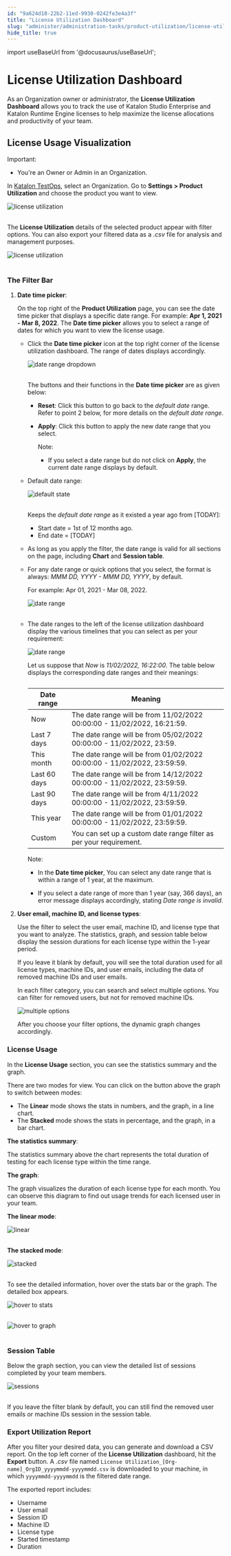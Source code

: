 ```yaml
---
id: "9a624d10-22b2-11ed-9930-0242fe3e4a3f"
title: "License Utilization Dashboard"
slug: "administer/administration-tasks/product-utilization/license-utilization-dashboard"
hide_title: true
---
```

import useBaseUrl from '@docusaurus/useBaseUrl';


# <a id="id" class="anchor_top_offset"/><a id="ariaid-title1" class="anchor_top_offset"/>License Utilization Dashboard

<p xmlns="http://www.w3.org/1999/xhtml" className="p">As an Organization owner or administrator, the <strong className="ph b">License Utilization Dashboard</strong> allows you to track the use of Katalon Studio Enterprise and Katalon Runtime Engine licenses to help maximize the license allocations and productivity of your team.</p> 

## <a id="id_1" class="anchor_top_offset"/>License Usage Visualization

<div xmlns="http://www.w3.org/1999/xhtml" className="note important note_important"><span className="note__title">Important:</span> 
  <ul className="ul"><li className="li">You're an Owner or Admin in an Organization.</li></ul>
</div>
<p xmlns="http://www.w3.org/1999/xhtml" className="p">In <a className="xref j-external-link" href="https://testops.katalon.io/" target="_blank">Katalon TestOps</a>, select an Organization. Go to <strong className="ph b">Settings &gt; Product Utilization</strong> and choose the product you want to view.</p> 
<p xmlns="http://www.w3.org/1999/xhtml" className="p"> <img className="image" src={useBaseUrl("https://github.com/katalon-studio/docs-images/raw/master/katalon-studio/docs/license-utilization-dashboard/K.S.E-8.2.5-license-utilization-dashboard-settings-product_utilization.PNG")} alt="license utilization" /><br /><br /> </p> 
<p xmlns="http://www.w3.org/1999/xhtml" className="p">The <strong className="ph b">License Utilization</strong> details of the selected product appear with filter options. You can also export your filtered data as a <em className="ph i">.csv</em> file for analysis and management purposes.</p> 
<p xmlns="http://www.w3.org/1999/xhtml" className="p"> <img className="image" src={useBaseUrl("https://github.com/katalon-studio/docs-images/raw/master/katalon-studio/docs/license-utilization-dashboard/K.S.E-8.2.5-license-utilization-dashboard-default_state.png")} alt="license utilization" /><br /><br /> </p> 

### <a id="id_2" class="anchor_top_offset"/>The Filter Bar

<ol xmlns="http://www.w3.org/1999/xhtml" className="ol"><li className="li">     <p className="p"><strong className="ph b">Date time picker</strong>:</p>     <p className="p">On the top right of the <strong className="ph b">Product Utilization</strong> page, you can see the date time picker that displays a specific date range. For example: <strong className="ph b">Apr 1, 2021 - Mar 8, 2022</strong>. The <strong className="ph b">Date time picker</strong> allows you to select a range of dates for which you want to view the license usage.</p>     <ul className="ul"><li className="li">         <p className="p">Click the <strong className="ph b">Date time picker</strong> icon at the top right corner of the license utilization dashboard. The range of dates displays accordingly.</p>         <p className="p"> <img className="image" src={useBaseUrl("https://github.com/katalon-studio/docs-images/raw/master/katalon-studio/docs/license-utilization-dashboard/K.S.E-8.2.5-license-utilization-dashboard-date_range_picker.png")} alt="date range dropdown" /><br /><br />         </p>         <p className="p">The buttons and their functions in the <strong className="ph b">Date time picker</strong> are as given below:</p>         <ul className="ul"><li className="li">             <p className="p"> <strong className="ph b">Reset</strong>: Click this button to go back to the <em className="ph i">default date</em> range. Refer to point 2 below, for more details on the <em className="ph i">default date range</em>.</p>           </li><li className="li">             <p className="p"> <strong className="ph b">Apply</strong>: Click this button to apply the new date range that you select.</p>             <div className="note note note_note"><span className="note__title">Note:</span>                <ul className="ul"><li className="li">                   <p className="p">If you select a date range but do not click on <strong className="ph b">Apply</strong>, the current date range displays by default.</p>                 </li></ul>             </div>           </li></ul>       </li><li className="li">         <p className="p">Default date range:</p>         <p className="p"> <img className="image" src={useBaseUrl("https://github.com/katalon-studio/docs-images/raw/4e58d346a97b11c73bc029feb1b84e5a991335bf/katalon-studio/docs/license-utilization-dashboard/K.S.E-8.2.5-license_utilization_default_state.png")} alt="default state" /><br /><br />         </p>         <p className="p">Keeps the <em className="ph i">default date range</em> as it existed a year ago from [TODAY]:</p>         <ul className="ul"><li className="li">Start date = 1st of 12 months ago.</li><li className="li">End date = [TODAY]</li></ul>       </li><li className="li">         <p className="p">As long as you apply the filter, the date range is valid for all sections on the page, including <strong className="ph b">Chart</strong> and <strong className="ph b">Session table</strong>.</p>       </li><li className="li">         <p className="p">For any date range or quick options that you select, the format is always: <em className="ph i">MMM DD, YYYY - MMM DD, YYYY</em>, by default.</p>         <p className="p">For example: Apr 01, 2021 - Mar 08, 2022.</p>         <p className="p"> <img className="image" src={useBaseUrl("https://github.com/katalon-studio/docs-images/raw/master/katalon-studio/docs/license-utilization-dashboard/K.S.E-8.2.5-license-utilization-dashboard-date_format.PNG")} alt="date range" /><br /><br />         </p>       </li><li className="li">         <p className="p">The date ranges to the left of the license utilization dashboard display the various timelines that you can select as per your requirement:</p>         <p className="p"> <img className="image" width={250} src={useBaseUrl("/9a5c59a0-22b2-11ed-9930-0242fe3e4a3f.png")} alt="date range" /></p>         <p className="p">Let us suppose that <em className="ph i">Now</em> is <em className="ph i">11/02/2022, 16:22:00</em>. The table below displays the corresponding date ranges and their meanings:</p>         <table className="table anchor_top_offset" id="id_2__817fecd3-3b93-48fa-8a06-599abfca3ca5"><caption /><thead className="thead"><tr className><th className="entry anchor_top_offset" id="id_2__817fecd3-3b93-48fa-8a06-599abfca3ca5__entry__1">Date range</th><th className="entry anchor_top_offset" id="id_2__817fecd3-3b93-48fa-8a06-599abfca3ca5__entry__2">Meaning</th></tr></thead><tbody className="tbody"><tr className><td className="entry" headers="id_2__817fecd3-3b93-48fa-8a06-599abfca3ca5__entry__1 id_2__817fecd3-3b93-48fa-8a06-599abfca3ca5__entry__2 ">Now</td><td className="entry" headers="id_2__817fecd3-3b93-48fa-8a06-599abfca3ca5__entry__1 id_2__817fecd3-3b93-48fa-8a06-599abfca3ca5__entry__2 ">The date range will be from 11/02/2022 00:00:00 - 11/02/2022, 16:21:59.</td></tr><tr className><td className="entry" headers="id_2__817fecd3-3b93-48fa-8a06-599abfca3ca5__entry__1 id_2__817fecd3-3b93-48fa-8a06-599abfca3ca5__entry__2 ">Last 7 days</td><td className="entry" headers="id_2__817fecd3-3b93-48fa-8a06-599abfca3ca5__entry__1 id_2__817fecd3-3b93-48fa-8a06-599abfca3ca5__entry__2 ">The date range will be from 05/02/2022 00:00:00 - 11/02/2022, 23:59.</td></tr><tr className><td className="entry" headers="id_2__817fecd3-3b93-48fa-8a06-599abfca3ca5__entry__1 id_2__817fecd3-3b93-48fa-8a06-599abfca3ca5__entry__2 ">This month</td><td className="entry" headers="id_2__817fecd3-3b93-48fa-8a06-599abfca3ca5__entry__1 id_2__817fecd3-3b93-48fa-8a06-599abfca3ca5__entry__2 ">The date range will be from 01/02/2022 00:00:00 - 11/02/2022, 23:59:59.</td></tr><tr className><td className="entry" headers="id_2__817fecd3-3b93-48fa-8a06-599abfca3ca5__entry__1 id_2__817fecd3-3b93-48fa-8a06-599abfca3ca5__entry__2 ">Last 60 days</td><td className="entry" headers="id_2__817fecd3-3b93-48fa-8a06-599abfca3ca5__entry__1 id_2__817fecd3-3b93-48fa-8a06-599abfca3ca5__entry__2 ">The date range will be from 14/12/2022 00:00:00 - 11/02/2022, 23:59:59.</td></tr><tr className><td className="entry" headers="id_2__817fecd3-3b93-48fa-8a06-599abfca3ca5__entry__1 id_2__817fecd3-3b93-48fa-8a06-599abfca3ca5__entry__2 ">Last 90 days</td><td className="entry" headers="id_2__817fecd3-3b93-48fa-8a06-599abfca3ca5__entry__1 id_2__817fecd3-3b93-48fa-8a06-599abfca3ca5__entry__2 ">The date range will be from 4/11/2022 00:00:00 - 11/02/2022, 23:59:59.</td></tr><tr className><td className="entry" headers="id_2__817fecd3-3b93-48fa-8a06-599abfca3ca5__entry__1 id_2__817fecd3-3b93-48fa-8a06-599abfca3ca5__entry__2 ">This year</td><td className="entry" headers="id_2__817fecd3-3b93-48fa-8a06-599abfca3ca5__entry__1 id_2__817fecd3-3b93-48fa-8a06-599abfca3ca5__entry__2 ">The date range will be from 01/01/2022 00:00:00 - 11/02/2022, 23:59:59.</td></tr><tr className><td className="entry" headers="id_2__817fecd3-3b93-48fa-8a06-599abfca3ca5__entry__1 id_2__817fecd3-3b93-48fa-8a06-599abfca3ca5__entry__2 ">Custom</td><td className="entry" headers="id_2__817fecd3-3b93-48fa-8a06-599abfca3ca5__entry__1 id_2__817fecd3-3b93-48fa-8a06-599abfca3ca5__entry__2 ">You can set up a custom date range filter as per your requirement.</td></tr></tbody></table>         <div className="p">           <div className="note note note_note"><span className="note__title">Note:</span>              <ul className="ul"><li className="li">                 <p className="p">In the <strong className="ph b">Date time picker</strong>, You can select any date range that is within a range of 1 year, at the maximum.</p>               </li><li className="li">                 <p className="p">If you select a date range of more than 1 year (say, 366 days), an error message displays accordingly, stating <em className="ph i">Date range is invalid</em>.</p>               </li></ul>           </div>         </div>       </li></ul>   </li><li className="li">     <p className="p"><strong className="ph b">User email, machine ID, and license types</strong>:</p>     <p className="p">Use the filter to select the user email, machine ID, and license type that you want to analyze. The statistics, graph, and session table below display the session durations for each license type within the 1-year period.</p>     <p className="p">If you leave it blank by default, you will see the total duration used for all license types, machine IDs, and user emails, including the data of removed machine IDs and user emails.</p>     <p className="p">In each filter category, you can search and select multiple options. You can filter for removed users, but not for removed machine IDs.</p>     <p className="p"><img className="image" src={useBaseUrl("/9a5b9650-22b2-11ed-9930-0242fe3e4a3f.png")} alt="multiple options" /></p>     <p className="p">After you choose your filter options, the dynamic graph changes accordingly.</p>   </li></ol> 

### <a id="id_3" class="anchor_top_offset"/>License Usage

<p xmlns="http://www.w3.org/1999/xhtml" className="p">In the <strong className="ph b">License Usage</strong> section, you can see the statistics summary and the graph.</p> 
<p xmlns="http://www.w3.org/1999/xhtml" className="p">There are two modes for view. You can click on the button above the graph to switch between modes:</p> 
<ul xmlns="http://www.w3.org/1999/xhtml" className="ul"><li className="li">The <strong className="ph b">Linear</strong> mode shows the stats in numbers, and the graph, in a line chart.</li><li className="li">The <strong className="ph b">Stacked</strong> mode shows the stats in percentage, and the graph, in a bar chart.</li></ul> 
<p xmlns="http://www.w3.org/1999/xhtml" className="p"><strong className="ph b">The statistics summary</strong>:</p> 
<p xmlns="http://www.w3.org/1999/xhtml" className="p">The statistics summary above the chart represents the total duration of testing for each license type within the time range.</p> 
<p xmlns="http://www.w3.org/1999/xhtml" className="p"><strong className="ph b">The graph</strong>:</p> 
<p xmlns="http://www.w3.org/1999/xhtml" className="p">The graph visualizes the duration of each license type for each month. You can observe this diagram to find out usage trends for each licensed user in your team.</p> 
<p xmlns="http://www.w3.org/1999/xhtml" className="p"> <strong className="ph b">The linear mode</strong>:</p> 
<p xmlns="http://www.w3.org/1999/xhtml" className="p"> <img className="image" src={useBaseUrl("https://github.com/katalon-studio/docs-images/raw/master/katalon-studio/docs/license-utilization-dashboard/linear-example.png")} alt="linear" /><br /><br /> </p> 
<p xmlns="http://www.w3.org/1999/xhtml" className="p"> <strong className="ph b">The stacked mode</strong>:</p> 
<p xmlns="http://www.w3.org/1999/xhtml" className="p"> <img className="image" src={useBaseUrl("https://github.com/katalon-studio/docs-images/raw/master/katalon-studio/docs/license-utilization-dashboard/stacked%20mode.png")} alt="stacked" /><br /><br /> </p> 
<p xmlns="http://www.w3.org/1999/xhtml" className="p">To see the detailed information, hover over the stats bar or the graph. The detailed box appears.</p> 
<p xmlns="http://www.w3.org/1999/xhtml" className="p"> <img className="image" src={useBaseUrl("https://github.com/katalon-studio/docs-images/raw/master/katalon-studio/docs/license-utilization-dashboard/hover-statistic.png")} alt="hover to stats" /><br /><br /> </p> 
<p xmlns="http://www.w3.org/1999/xhtml" className="p"> <img className="image" src={useBaseUrl("https://github.com/katalon-studio/docs-images/raw/master/katalon-studio/docs/license-utilization-dashboard/hover-graph.png")} alt="hover to graph" /><br /><br /> </p> 

### <a id="id_4" class="anchor_top_offset"/>Session Table

<p xmlns="http://www.w3.org/1999/xhtml" className="p">Below the graph section, you can view the detailed list of sessions completed by your team members.</p> 
<p xmlns="http://www.w3.org/1999/xhtml" className="p"> <img className="image" src={useBaseUrl("https://github.com/katalon-studio/docs-images/raw/4e58d346a97b11c73bc029feb1b84e5a991335bf/katalon-studio/docs/license-utilization-dashboard/K.S.E-8.2.5-license-utilization-dashboard-session_table.png")} alt="sessions" /><br /><br /> </p> 
<p xmlns="http://www.w3.org/1999/xhtml" className="p">If you leave the filter blank by default, you can still find the removed user emails or machine IDs session in the session table.</p> 

### <a id="id_5" class="anchor_top_offset"/>Export Utilization Report

<p xmlns="http://www.w3.org/1999/xhtml" className="p">After you filter your desired data, you can generate and   download a CSV report. On the top left corner of the   <strong className="ph b">License Utilization</strong> dashboard, hit the   <strong className="ph b">Export</strong> button. A <em className="ph i">.csv</em> file named    <code className="ph codeph">License Utilization_[Org-name]_OrgID_yyyymmdd-yyyymmdd.csv</code>         is   downloaded to your machine, in which <code className="ph codeph">yyyymmdd-yyyymmdd</code>   is the filtered date range.</p> 
<p xmlns="http://www.w3.org/1999/xhtml" className="p">The exported report includes:</p> 
<ul xmlns="http://www.w3.org/1999/xhtml" className="ul"><li className="li">Username</li><li className="li">User email</li><li className="li">Session ID</li><li className="li">Machine ID</li><li className="li">License type</li><li className="li">Started timestamp</li><li className="li">Duration</li></ul> 
